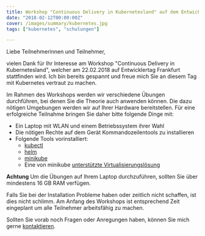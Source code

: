 ```yaml
---
title: Workshop "Continuous Delivery in Kubernetesland" auf dem Entwicklertag Frankfurt 2018
date: "2018-02-12T00:00:00Z"
cover: /images/summary/kubernetes.jpg
tags: ["kubernetes", "schulungen"]

---
```

Liebe Teilnehmerinnen und Teilnehmer,

vielen Dank für Ihr Interesse am Workshop "Continuous Delivery in Kubernetesland", welcher am 22.02.2018 auf Entwicklertag Frankfurt stattfinden wird. Ich bin bereits gespannt und freue mich Sie an diesem Tag mit Kubernetes vertraut zu machen.

Im Rahmen des Workshops werden wir verschiedene Übungen durchführen, bei denen Sie die Theorie auch anwenden können. Die dazu nötigen Umgebungen werden wir auf Ihrer Hardware bereitstellen. Für eine erfolgreiche Teilnahme bringen Sie daher bitte folgende Dinge mit:

* Ein Laptop mit WLAN und einem Betriebssystem ihrer Wahl
* Die nötigen Rechte auf dem Gerät Kommandozeilentools zu installieren
* Folgende Tools vorinstalliert:
  * [kubectl](https://kubernetes.io/docs/user-guide/prereqs/)
  * [helm](https://github.com/kubernetes/helm/releases)
  * [minikube](https://github.com/kubernetes/minikube/releases)
  * Eine von minikube [unterstützte Virtualisierungslösung](https://github.com/kubernetes/minikube#installation)

**Achtung** Um die Übungen auf Ihrem Laptop durchzuführen, sollten Sie über mindestens 16 GB RAM verfügen.

Falls Sie bei der Installation Probleme haben oder zeitlich nicht schaffen, ist dies nicht schlimm. Am Anfang des Workshops ist entsprechend Zeit eingeplant um alle Teilnehmer arbeitsfähig zu machen.

Sollten Sie vorab noch Fragen oder Anregungen haben, können Sie mich gerne [kontaktieren](https://about.me/nicolasbyl).